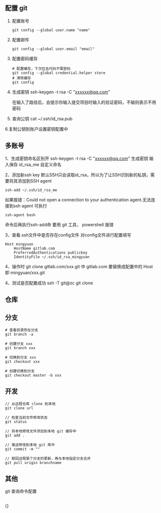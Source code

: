 ## 配置 git

1. 配置账号

   ```
   git config --global user.name "name"
   ```

2. 配置邮件
   ```
   git config --global user.email "email"
   ```

3. 配置密码缓存

   ```
   # 配置缓存，下次拉去代码不需密码
   git config --global credential.helper store
   # 清除缓存
   git config
   ```

4. 生成密钥
   ssh-keygen -t rsa -C "xxxxxx@qq.com"
   
   在输入了路径后，会提示你输入提交项目时输入的验证密码，不输则表示不用密码

5. 查询公钥
   cat ~/.ssh/id_rsa.pub
   
6.复制公钥到账户设置密钥配置中

## 多账号
1、生成密钥命名区别开
ssh-keygen -t rsa -C "xxxxxx@qq.com" 生成密钥
输入保存 id_rsa_me 自定义命名

2、添加新ssh key
默认SSH只会读取id_rsa，所以为了让SSH识别新的私钥，需要将其添加到SSH agent
```
ssh-add ~/.ssh/id_rsa_me
```
如果报错：Could not open a connection to your authentication agent.无法连接到ssh agent
可执行
```
ssh-agent bash
```
命令后再执行ssh-add命
要用 git 工具， powershell 报错

3、查看.ssh文件中是否存在config文件
对config文件进行配置填写
```
Host mingyuan
    HostName gitlab.com
    PreferredAuthentications publickey
    IdentityFile ~/.ssh/id_rsa_mingyuan
```

4、操作时
git clone gitlab.com/xxx.git 
中 gitlab.com 要替换成配置中的 Host  即 mingyuan/xxx.git

4、测试是否配置成功
ssh -T git@zc
git clone
## 仓库


## 分支

```
# 查看目录所在分支
git branch -a

# 创建分支 xxx
git branch xxx

# 切换到分支 xxx
git checkout xxx

# 创建切换到分支
git checkout master -b xxx
```



## 开发
```
// 从远程仓库 clone 到本地
git clone url

// 检查当前文件修改状态
git status

// 将本地修改文件添加到本地 git 缓存中
git add .

// 推送修改到本地 git 库中
git commit -m ""

// 取回远程某个分支的更新，再与本地指定分支合并
git pull origin branchname
```

## 其他

git  查询命令配置

## 









































{}
